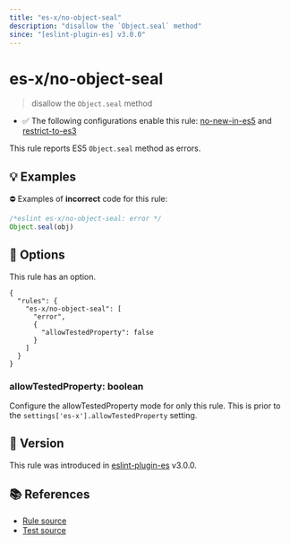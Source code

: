 ```yaml
---
title: "es-x/no-object-seal"
description: "disallow the `Object.seal` method"
since: "[eslint-plugin-es] v3.0.0"
---
```


# es-x/no-object-seal
> disallow the `Object.seal` method

- ✅ The following configurations enable this rule: [no-new-in-es5] and [restrict-to-es3]

This rule reports ES5 `Object.seal` method as errors.

## 💡 Examples

⛔ Examples of **incorrect** code for this rule:

<eslint-playground type="bad">

```js
/*eslint es-x/no-object-seal: error */
Object.seal(obj)
```

</eslint-playground>

## 🔧 Options

This rule has an option.

```jsonc
{
  "rules": {
    "es-x/no-object-seal": [
      "error",
      {
        "allowTestedProperty": false
      }
    ]
  }
}
```

### allowTestedProperty: boolean

Configure the allowTestedProperty mode for only this rule.
This is prior to the `settings['es-x'].allowTestedProperty` setting.

## 🚀 Version

This rule was introduced in [eslint-plugin-es] v3.0.0.

[eslint-plugin-es]: https://github.com/mysticatea/eslint-plugin-es

## 📚 References

- [Rule source](https://github.com/eslint-community/eslint-plugin-es-x/blob/master/lib/rules/no-object-seal.js)
- [Test source](https://github.com/eslint-community/eslint-plugin-es-x/blob/master/tests/lib/rules/no-object-seal.js)

[no-new-in-es5]: ../configs/index.md#no-new-in-es5
[restrict-to-es3]: ../configs/index.md#restrict-to-es3
